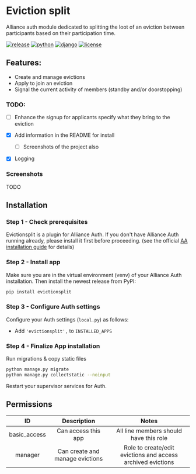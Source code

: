 # Eviction split

Alliance auth module dedicated to splitting the loot of an eviction between participants based on their participation time.

[![release](https://img.shields.io/pypi/v/evictionsplit?label=release)](https://pypi.org/project/evictionsplit/)
[![python](https://img.shields.io/pypi/pyversions/evictionsplit)](https://pypi.org/project/evictionsplit/)
[![django](https://img.shields.io/pypi/djversions/evictionsplit?label=django)](https://pypi.org/project/evictionsplit/)
[![license](https://img.shields.io/badge/license-MIT-green)](https://gitlab.com/r0kym/aa-evictionsplit/-/blob/master/LICENSE)

## Features:

- Create and manage evictions
- Apply to join an eviction
- Signal the current activity of members (standby and/or doorstopping)

### TODO:

- [ ] Enhance the signup for applicants specify what they bring to the eviction
- [x] Add information in the README for install
  - [ ] Screenshots of the project also
- [x] Logging


### Screenshots

TODO

## Installation

### Step 1 - Check prerequisites

Evictionsplit is a plugin for Alliance Auth.
If you don't have Alliance Auth running already, please install it first before proceeding.
(see the official [AA installation guide](https://allianceauth.readthedocs.io/en/latest/installation/auth/allianceauth/) for details)

### Step 2 - Install app

Make sure you are in the virtual environment (venv) of your Alliance Auth installation. Then install the newest release from PyPI:

```bash
pip install evictionsplit
```

### Step 3 - Configure Auth settings

Configure your Auth settings (`local.py`) as follows:

- Add `'evictionsplit',` to `INSTALLED_APPS`

### Step 4 - Finalize App installation

Run migrations & copy static files

```bash
python manage.py migrate
python manage.py collectstatic --noinput
```

Restart your supervisor services for Auth.

## Permissions

|      ID      |           Description           |                            Notes                            |
|:------------:|:-------------------------------:|:-----------------------------------------------------------:|
| basic_access |       Can access this app       |           All line members should have this role            |
|   manager    | Can create and manage evictions | Role to create/edit evictions and access archived evictions |
